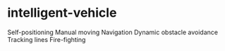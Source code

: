 # intelligent-vehicle
Self-positioning
Manual moving
Navigation 
Dynamic obstacle avoidance
Tracking lines
Fire-fighting

